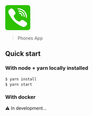 <img src="./logo.png" alt="IDaniel" width="80">

> Phones App

## Quick start

### With node + yarn locally installed

```bash
$ yarn install
$ yarn start
```

### With docker

⚠️ In development...
